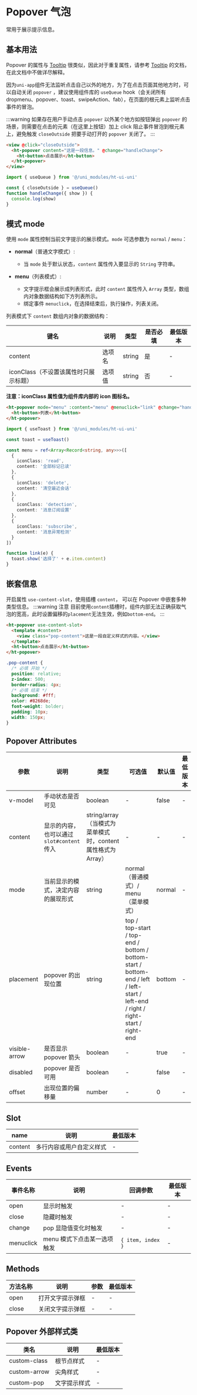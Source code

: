 # Popover 气泡

常用于展示提示信息。

## 基本用法

Popover 的属性与 [Tooltip](/component/tooltip.html) 很类似，因此对于重复属性，请参考 [Tooltip](/component/tooltip.html) 的文档，在此文档中不做详尽解释。

因为`uni-app`组件无法监听点击自己以外的地方，为了在点击页面其他地方时，可以自动关闭 `popover` ，建议使用组件库的 `useQueue` hook（会关闭所有 dropmenu、popover、toast、swipeAction、fab），在页面的根元素上监听点击事件的冒泡。

:::warning
如果存在用户手动点击 `popover` 以外某个地方如按钮弹出 `popover` 的场景，则需要在点击的元素（在这里上按钮）加上 click 阻止事件冒泡到根元素上，避免触发 `closeOutside` 把要手动打开的 `popover` 关闭了。
:::

```html
<view @click="closeOutside">
  <ht-popover content="这是一段信息。" @change="handleChange">
    <ht-button>点击展示</ht-button>
  </ht-popover>
</view>
```

```typescript
import { useQueue } from '@/uni_modules/ht-ui-uni'

const { closeOutside } = useQueue()
function handleChange({ show }) {
  console.log(show)
}
```

## 模式 mode

使用 `mode` 属性控制当前文字提示的展示模式。`mode` 可选参数为 `normal` / `menu`：

- **normal**（普通文字模式）:

  - 当 `mode` 处于默认状态，`content` 属性传入要显示的 `String` 字符串。

- **menu**（列表模式）:
  - 文字提示框会展示成列表形式，此时 `content` 属性传入 `Array` 类型，数组内对象数据结构如下方列表所示。
  - 绑定事件 `menuclick`，在选择结束后，执行操作，列表关闭。

列表模式下 `content` 数组内对象的数据结构：

| 键名                                  | 说明   | 类型   | 是否必填 | 最低版本 |
| ------------------------------------- | ------ | ------ | -------- | -------- |
| content                               | 选项名 | string | 是       | -        |
| iconClass（不设置该属性时只展示标题） | 选项值 | string | 否       | -        |

**注意：iconClass 属性值为组件库内部的 icon 图标名。**

```html
<ht-popover mode="menu" :content="menu" @menuclick="link" @change="handleChange">
  <ht-button>列表</ht-button>
</ht-popover>
```

```typescript
import { useToast } from '@/uni_modules/ht-ui-uni'

const toast = useToast()

const menu = ref<Array<Record<string, any>>>([
  {
    iconClass: 'read',
    content: '全部标记已读'
  },
  {
    iconClass: 'delete',
    content: '清空最近会话'
  },
  {
    iconClass: 'detection',
    content: '消息订阅设置'
  },
  {
    iconClass: 'subscribe',
    content: '消息异常检测'
  }
])

function link(e) {
  toast.show('选择了' + e.item.content)
}
```

## 嵌套信息

开启属性 `use-content-slot`，使用插槽 `content`， 可以在 Popover 中嵌套多种类型信息。
:::warning 注意
目前使用`content`插槽时，组件内部无法正确获取气泡的宽高，此时设置偏移的`placement`无法生效，例如`bottom-end`。
:::

```html
<ht-popover use-content-slot>
  <template #content>
    <view class="pop-content">这是一段自定义样式的内容。</view>
  </template>
  <ht-button>点击展示</ht-button>
</ht-popover>
```

```scss
.pop-content {
  /* 必填 开始 */
  position: relative;
  z-index: 500;
  border-radius: 4px;
  /* 必填 结束 */
  background: #fff;
  color: #8268de;
  font-weight: bolder;
  padding: 10px;
  width: 150px;
}
```

## Popover Attributes

| 参数          | 说明                                       | 类型                                                         | 可选值                                                                                                                          | 默认值 | 最低版本 |
| ------------- | ------------------------------------------ | ------------------------------------------------------------ | ------------------------------------------------------------------------------------------------------------------------------- | ------ | -------- |
| v-model         | 手动状态是否可见                           | boolean                                                      | -                                                                                                                               | false  | -        |
| content       | 显示的内容，也可以通过 `slot#content` 传入 | string/array（当模式为菜单模式时，content 属性格式为 Array） | -                                                                                                                               | -      | -        |
| mode          | 当前显示的模式，决定内容的展现形式         | string                                                       | normal（普通模式）/ menu（菜单模式）                                                                                            | normal | -        |
| placement     | popover 的出现位置                         | string                                                       | top / top-start / top-end / bottom / bottom-start / bottom-end / left / left-start / left-end / right / right-start / right-end | bottom | -        |
| visible-arrow | 是否显示 popover 箭头                      | boolean                                                      | -                                                                                                                               | true   | -        |
| disabled      | popover 是否可用                           | boolean                                                      | -                                                                                                                               | false  | -        |
| offset        | 出现位置的偏移量                           | number                                                       | -                                                                                                                               | 0      | -        |

## Slot

| name    | 说明                     | 最低版本 |
| ------- | ------------------------ | -------- |
| content | 多行内容或用户自定义样式 | -        |

## Events

| 事件名称       | 说明                        | 回调参数          | 最低版本 |
| -------------- | --------------------------- | ----------------- | -------- |
| open      | 显示时触发                  | -                 | -        |
| close     | 隐藏时触发                  | -                 | -        |
| change    | pop 显隐值变化时触发        | -                 | -        |
| menuclick | menu 模式下点击某一选项触发 | `{ item, index }` | -        |

## Methods

| 方法名称 | 说明             | 参数 | 最低版本 |
| -------- | ---------------- | ---- | -------- |
| open     | 打开文字提示弹框 | -    | -        |
| close    | 关闭文字提示弹框 | -    | -        |

## Popover 外部样式类

| 类名         | 说明         | 最低版本 |
| ------------ | ------------ | -------- |
| custom-class | 根节点样式   | -        |
| custom-arrow | 尖角样式     | -        |
| custom-pop   | 文字提示样式 | -        |
